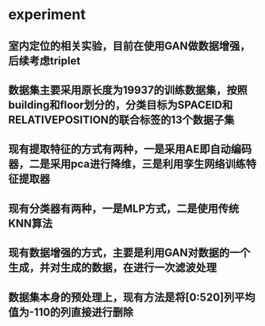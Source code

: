 # experiment
## 室内定位的相关实验，目前在使用GAN做数据增强，后续考虑triplet

## 数据集主要采用原长度为19937的训练数据集，按照building和floor划分的，分类目标为SPACEID和RELATIVEPOSITION的联合标签的13个数据子集
## 现有提取特征的方式有两种，一是采用AE即自动编码器，二是采用pca进行降维，三是利用孪生网络训练特征提取器
## 现有分类器有两种，一是MLP方式，二是使用传统KNN算法
## 现有数据增强的方式，主要是利用GAN对数据的一个生成，并对生成的数据，在进行一次滤波处理
## 数据集本身的预处理上，现有方法是将[0:520]列平均值为-110的列直接进行删除
